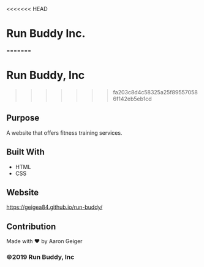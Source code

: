 <<<<<<< HEAD
# Run Buddy Inc.
=======
# Run Buddy, Inc
>>>>>>> fa203c8d4c58325a25f895570586f142eb5eb1cd

## Purpose
A website that offers fitness training services.

## Built With
* HTML
* CSS

## Website
https://geigea84.github.io/run-buddy/

## Contribution
Made with ❤️ by Aaron Geiger

### ©️2019 Run Buddy, Inc
